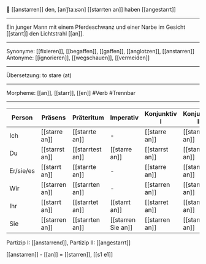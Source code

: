 👀 [[anstarren]] den, [anˈʃtaːʁən]
[[starrten an]]
haben [[angestarrt]]

---

Ein junger Mann mit einem Pferdeschwanz und einer Narbe im Gesicht [[starrt]] den Lichtstrahl [[an]].

---

Synonyme: [[fixieren]], [[begaffen]], [[gaffen]], [[anglotzen]], [[anstarren]]
Antonyme: [[ignorieren]], [[wegschauen]], [[vermeiden]]

---

Übersetzung: to stare (at)

---

Morpheme: [[an]], [[starr]], [[en]]
#Verb #Trennbar

---

| Person    | Präsens        | Präteritum       | Imperativ          | Konjunktiv I   | Konjunktiv II    |
| --------- | -------------- | ---------------- | ------------------ | -------------- | ---------------- |
| Ich       | [[starre an]]  | [[starrte an]]   | -                  | [[starre an]]  | [[starrte an]]   |
| Du        | [[starrst an]] | [[starrtest an]] | [[starre an]]      | [[starrst an]] | [[starrtest an]] |
| Er/sie/es | [[starrt an]]  | [[starrte an]]   | -                  | [[starre an]]  | [[starrte an]]   |
| Wir       | [[starren an]] | [[starrten an]]  | -                  | [[starren an]] | [[starrten an]]  |
| Ihr       | [[starrt an]]  | [[starrtet an]]  | [[starrt an]]      | [[starret an]] | [[starrtet an]]  |
| Sie       | [[starren an]] | [[starrten an]]  | [[starren Sie an]] | [[starren an]] | [[starrten an]]  |

Partizip I: [[anstarrend]], Partizip II: [[angestarrt]]

[[anstarren]] - [[an]] = [[starren]], [[s1 e1]]
